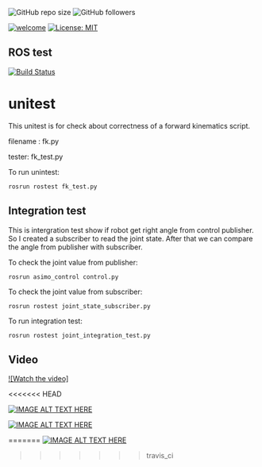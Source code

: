 

![GitHub repo size](https://img.shields.io/github/repo-size/yongan007/robot_urdf_E1)  ![GitHub followers](https://img.shields.io/github/followers/yongan007?style=social)

[![welcome](https://img.shields.io/badge/contributions-welcome-brightgreen.svg?style=flat)](https://travis-ci.org/yongan007/robot_urdf_E1)   [![License: MIT](https://img.shields.io/badge/License-MIT-green.svg)](https://opensource.org/licenses/MIT)


## ROS test

 [![Build Status](https://travis-ci.org/yongan007/robot_urdf_E1.svg?branch=travis_ci)](https://travis-ci.org/yongan007/robot_urdf_E1) 

# unitest

This unitest is for check about correctness of a forward kinematics script.

filename : fk.py

tester: fk_test.py
 
To run unintest: 

	rosrun rostest fk_test.py

## Integration test

This is intergration test show if robot get right angle from control publisher. So I created a subscriber to read the joint state. After that we can compare the angle from publisher with subscriber.

To check the joint value from publisher:

	rosrun asimo_control control.py

To check the joint value from subscriber:

	rosrun rostest joint_state_subscriber.py

To run integration test: 
	
	rosrun rostest joint_integration_test.py


## Video 

[![Watch the video]](https://www.youtube.com/watch?v=_ndAP1dwUtQ)


<<<<<<< HEAD

[![IMAGE ALT TEXT HERE](http://img.youtube.com/vi/D0a5ea_kOAI/0.jpg)](https://www.youtube.com/watch?v=D0a5ea_kOAI)

[![IMAGE ALT TEXT HERE](http://img.youtube.com/vi/IKFGcrc6w74/0.jpg)](http://www.youtube.com/watch?v=IKFGcrc6w74)

=======
[![IMAGE ALT TEXT HERE](http://img.youtube.com/vi/_ndAP1dwUtQ/0.jpg)](https://www.youtube.com/watch?v=_ndAP1dwUtQ)

>>>>>>> travis_ci

